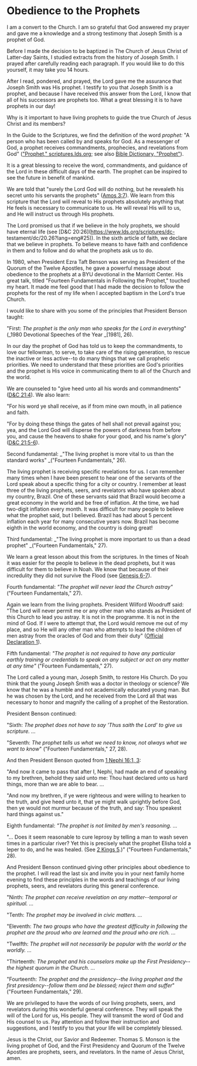 # Obedience to the Prophets

I am a convert to the Church. I am so grateful that God answered my prayer and
gave me a knowledge and a strong testimony that Joseph Smith is a prophet of
God.

Before I made the decision to be baptized in The Church of Jesus Christ of
Latter-day Saints, I studied extracts from the history of Joseph Smith. I
prayed after carefully reading each paragraph. If you would like to do this
yourself, it may take you 14 hours.

After I read, pondered, and prayed, the Lord gave me the assurance that Joseph
Smith was His prophet. I testify to you that Joseph Smith is a prophet, and
because I have received this answer from the Lord, I know that all of his
successors are prophets too. What a great blessing it is to have prophets in
our day!

Why is it important to have living prophets to guide the true Church of Jesus
Christ and its members?

In the Guide to the Scriptures, we find the definition of the word _prophet:_
"A person who has been called by and speaks for God. As a messenger of God, a
prophet receives commandments, prophecies, and revelations from God"
(["Prophet," scriptures.lds.org](http://scriptures.lds.org/en/gs/p/65); see
also [Bible Dictionary, "Prophet"](http://scriptures.lds.org/en/bd/p/61)).

It is a great blessing to receive the word, commandments, and guidance of the
Lord in these difficult days of the earth. The prophet can be inspired to see
the future in benefit of mankind.

We are told that "surely the Lord God will do nothing, but he revealeth his
secret unto his servants the prophets" ([Amos
3:7](https://www.lds.org/scriptures/ot/amos/3.7?lang=eng#6)). We learn from
this scripture that the Lord will reveal to His prophets absolutely anything
that He feels is necessary to communicate to us. He will reveal His will to
us, and He will instruct us through His prophets.

The Lord promised us that if we believe in the holy prophets, we should have
eternal life (see [D&amp;C 20:26](https://www.lds.org/scriptures/dc-
testament/dc/20.26?lang=eng#25)). In the sixth article of faith, we declare
that we believe in prophets. To believe means to have faith and confidence in
them and to follow and do what the prophets ask us to do.

In 1980, when President Ezra Taft Benson was serving as President of the
Quorum of the Twelve Apostles, he gave a powerful message about obedience to
the prophets at a BYU devotional in the Marriott Center. His great talk,
titled "Fourteen Fundamentals in Following the Prophet," touched my heart. It
made me feel good that I had made the decision to follow the prophets for the
rest of my life when I accepted baptism in the Lord's true Church.

I would like to share with you some of the principles that President Benson
taught:

"First: _The prophet is the only man who speaks for the Lord in everything_"
(_1980 Devotional Speeches of the Year _[1981], 26).

In our day the prophet of God has told us to keep the commandments, to love
our fellowman, to serve, to take care of the rising generation, to rescue the
inactive or less active--to do many things that we call prophetic priorities.
We need to understand that these priorities are God's priorities and the
prophet is His voice in communicating them to all of the Church and the world.

We are counseled to "give heed unto all his words and commandments" ([D&amp;C
21:4](https://www.lds.org/scriptures/dc-testament/dc/21.4?lang=eng#3)). We
also learn:

"For his word ye shall receive, as if from mine own mouth, in all patience and
faith.

"For by doing these things the gates of hell shall not prevail against you;
yea, and the Lord God will disperse the powers of darkness from before you,
and cause the heavens to shake for your good, and his name's glory" ([D&amp;C
21:5-6](https://www.lds.org/scriptures/dc-testament/dc/21.5-6?lang=eng#4)).

Second fundamental: _"The living prophet is more vital to us than the standard
works" _("Fourteen Fundamentals," 26).

The living prophet is receiving specific revelations for us. I can remember
many times when I have been present to hear one of the servants of the Lord
speak about a specific thing for a city or country. I remember at least three
of the living prophets, seers, and revelators who have spoken about my
country, Brazil. One of these servants said that Brazil would become a great
economy in the world and be free of inflation. At the time, we had two-digit
inflation every month. It was difficult for many people to believe what the
prophet said, but I believed. Brazil has had about 5 percent inflation each
year for many consecutive years now. Brazil has become eighth in the world
economy, and the country is doing great!

Third fundamental: _"The living prophet is more important to us than a dead
prophet" _("Fourteen Fundamentals," 27).

We learn a great lesson about this from the scriptures. In the times of Noah
it was easier for the people to believe in the dead prophets, but it was
difficult for them to believe in Noah. We know that because of their
incredulity they did not survive the Flood (see [Genesis
6-7](https://www.lds.org/scriptures/ot/gen/6?lang=eng&span=6-7)).

Fourth fundamental: _"The prophet will never lead the Church astray"_
("Fourteen Fundamentals," 27).

Again we learn from the living prophets. President Wilford Woodruff said: "The
Lord will never permit me or any other man who stands as President of this
Church to lead you astray. It is not in the programme. It is not in the mind
of God. If I were to attempt that, the Lord would remove me out of my place,
and so He will any other man who attempts to lead the children of men astray
from the oracles of God and from their duty" ([Official Declaration
1](https://www.lds.org/scriptures/dc-testament/od/1?lang=eng)).

Fifth fundamental: _"The prophet is not required to have any particular
earthly training or credentials to speak on any subject or act on any matter
at any time"_ ("Fourteen Fundamentals," 27).

The Lord called a young man, Joseph Smith, to restore His Church. Do you think
that the young Joseph Smith was a doctor in theology or science? We know that
he was a humble and not academically educated young man. But he was chosen by
the Lord, and he received from the Lord all that was necessary to honor and
magnify the calling of a prophet of the Restoration.

President Benson continued:

"Sixth: _The prophet does not have to say 'Thus saith the Lord' to give us
scripture. ..._

"Seventh: _The prophet tells us what we need to know, not always what we want
to know_" ("Fourteen Fundamentals," 27, 28).

And then President Benson quoted from [1 Nephi 16:1,
3](https://www.lds.org/scriptures/bofm/1-ne/16.1%2C3?lang=eng#0):

"And now it came to pass that after I, Nephi, had made an end of speaking to
my brethren, behold they said unto me: Thou hast declared unto us hard things,
more than we are able to bear. ...

"And now my brethren, if ye were righteous and were willing to hearken to the
truth, and give heed unto it, that ye might walk uprightly before God, then ye
would not murmur because of the truth, and say: Thou speakest hard things
against us."

Eighth fundamental: _"The prophet is not limited by men's reasoning. ..._

"... Does it seem reasonable to cure leprosy by telling a man to wash seven
times in a particular river? Yet this is precisely what the prophet Elisha
told a leper to do, and he was healed. (See [2 Kings
5](https://www.lds.org/scriptures/ot/2-kgs/5?lang=eng).)" ("Fourteen
Fundamentals," 28).

And President Benson continued giving other principles about obedience to the
prophet. I will read the last six and invite you in your next family home
evening to find these principles in the words and teachings of our living
prophets, seers, and revelators during this general conference.

"Ninth: _The prophet can receive revelation on any matter--temporal or
spiritual. ..._

"Tenth: _The prophet may be involved in civic matters. ..._

"Eleventh: _The two groups who have the greatest difficulty in following the
prophet are the proud who are learned and the proud who are rich. ..._

"Twelfth: _The prophet will not necessarily be popular with the world or the
worldly. ..._

"Thirteenth: _The prophet and his counselors make up the First Presidency--the
highest quorum in the Church. ..._

"Fourteenth: _The prophet and the presidency--the living prophet and the first
presidency--follow them and be blessed; reject them and suffer_" ("Fourteen
Fundamentals," 29).

We are privileged to have the words of our living prophets, seers, and
revelators during this wonderful general conference. They will speak the will
of the Lord for us, His people. They will transmit the word of God and His
counsel to us. Pay attention and follow their instruction and suggestions, and
I testify to you that your life will be completely blessed.

Jesus is the Christ, our Savior and Redeemer. Thomas S. Monson is the living
prophet of God, and the First Presidency and Quorum of the Twelve Apostles are
prophets, seers, and revelators. In the name of Jesus Christ, amen.

